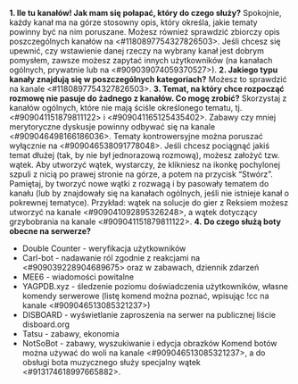**1. Ile tu kanałów! Jak mam się połapać, który do czego służy?** Spokojnie, każdy kanał ma na górze stosowny opis, który określa, jakie tematy powinny być na nim poruszane. Możesz również sprawdzić zbiorczy opis poszczególnych kanałów na <#1180897754327826503>. Jeśli chcesz się upewnić, czy wstawienie danej rzeczy na wybrany kanał jest dobrym pomysłem, zawsze możesz zapytać innych użytkowników (na kanałach ogólnych, prywatnie lub na <#909039074059370527>).
**2. Jakiego typu kanały znajdują się w poszczególnych kategoriach?** Możesz to sprawdzić na kanale <#1180897754327826503>.
**3. Temat, na który chce rozpocząć rozmowę nie pasuje do żadnego z kanałów. Co mogę zrobić?** Skorzystaj z kanałów ogólnych, które nie mają ściśle określonego tematu, tj. <#909041151879811122> i <#909041165125435402>. Zabawy czy mniej merytoryczne dyskusje powinny odbywać się na kanale <#909046498166186036>. Tematy kontrowersyjne można poruszać wyłącznie na <#909046538091778048>.
Jeśli chcesz pociągnąć jakiś temat dłużej (tak, by nie był jednorazową rozmową), możesz założyć tzw. wątek. Aby utworzyć wątek, wystarczy, że klikniesz na ikonkę pochylonej szpuli z nicią po prawej stronie na górze, a potem na przycisk “Stwórz”. Pamiętaj, by tworzyć nowe wątki z rozwagą i by pasowały tematem do kanału (lub by znajdowały się na kanałach ogólnych, jeśli nie istnieje kanał o pokrewnej tematyce).  Przykład: wątek na solucje do gier z Reksiem możesz utworzyć na kanale <#909041092895326248>, a wątek dotyczący grzybobrania na kanale <#909041151879811122>.
**4.** **Do czego służą boty obecne na serwerze?**
- Double Counter - weryfikacja użytkowników
- Carl-bot - nadawanie ról zgodnie z reakcjami na <#909039228904689675> oraz w zabawach, dziennik zdarzeń
- MEE6 - wiadomości powitalne
- YAGPDB.xyz - śledzenie poziomu doświadczenia użytkowników, własne komendy serwerowe (listę komend można poznać, wpisując !cc na kanale <#909046513085321237>)
- DISBOARD - wyświetlanie zaproszenia na serwer na publicznej liście disboard.org
- Tatsu - zabawy, ekonomia
- NotSoBot - zabawy, wyszukiwanie i edycja obrazków
Komend botów można używać do woli na kanale <#909046513085321237>, a do obsługi bota muzycznego służy specjalny wątek <#913174618997665882>.
